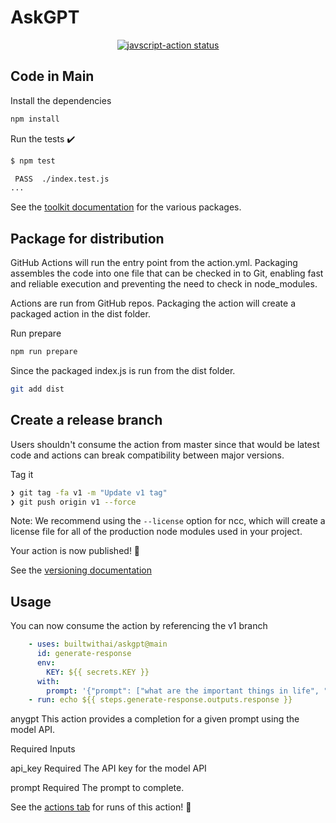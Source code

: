 # AskGPT

<p align="center">
  <a href="https://github.com/devops-testbed/askgpt/actions"><img alt="javscript-action status" src="https://github.com/devops-testbed/askgpt/workflows/units-test/badge.svg"></a>
</p>


## Code in Main

Install the dependencies

```bash
npm install
```

Run the tests :heavy_check_mark:

```bash
$ npm test

 PASS  ./index.test.js
...
```

See the [toolkit documentation](https://github.com/actions/toolkit/blob/master/README.md#packages) for the various packages.

## Package for distribution

GitHub Actions will run the entry point from the action.yml. Packaging assembles the code into one file that can be checked in to Git, enabling fast and reliable execution and preventing the need to check in node_modules.

Actions are run from GitHub repos.  Packaging the action will create a packaged action in the dist folder.

Run prepare

```bash
npm run prepare
```

Since the packaged index.js is run from the dist folder.

```bash
git add dist
```

## Create a release branch

Users shouldn't consume the action from master since that would be latest code and actions can break compatibility between major versions.

Tag it

```bash
❯ git tag -fa v1 -m "Update v1 tag"
❯ git push origin v1 --force
```

Note: We recommend using the `--license` option for ncc, which will create a license file for all of the production node modules used in your project.

Your action is now published! :rocket:

See the [versioning documentation](https://github.com/actions/toolkit/blob/master/docs/action-versioning.md)

## Usage

You can now consume the action by referencing the v1 branch

```yaml
    - uses: builtwithai/askgpt@main
      id: generate-response
      env:
        KEY: ${{ secrets.KEY }}
      with:
        prompt: '{"prompt": ["what are the important things in life", "rank in order of difficulty.", "pick top 3"]}'
    - run: echo ${{ steps.generate-response.outputs.response }}
```

anygpt
This action provides a completion for a given prompt using the model API.

Required Inputs

api_key
Required The API key for the model API

prompt
Required The prompt to complete.


See the [actions tab](https://github.com/devops-testbed/anygpt/actions) for runs of this action! :rocket:
